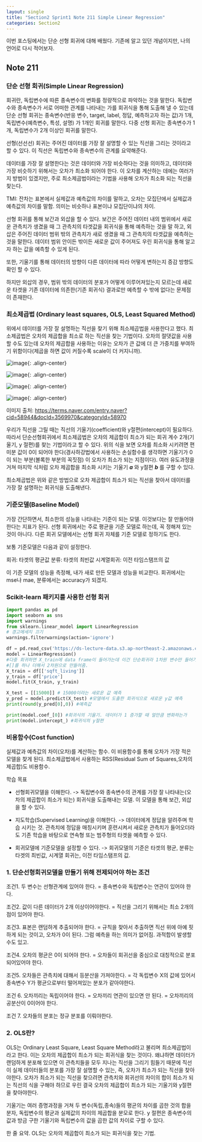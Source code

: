 ```yaml
---
layout: single
title: "Section2 Sprint1 Note 211 Simple Linear Regression"
categories: Section2
---
```


이번 포스팅에서는 단순 선형 회귀에 대해 배웠다. 기존에 알고 있던 개념이지만, 나의 언어로 다시 적어보자.

## Note 211
### 단순 선형 회귀(Simple Linear Regression)
회귀란, 독립변수에 따른 종속변수의 변화를 정량적으로 파악하는 것을 말한다. 독립변수와 종속변수가 서로 어떠한 관계를 나타내는 가를 회귀식을 통해 도출해 낼 수 있는데 단순 선형 회귀는
종속변수(반응 변수, target, label, 정답, 예측하고자 하는 값)가 1개, 독립변수(예측변수, 특성, 설명) 가 1개인 회귀를 말한다. 다중 선형 회귀는 종속변수가 1개, 독립변수가 2개 이상인 회귀를 말한다.

선형(선선선) 회귀는 주어진 데이터를 가장 잘 설명할 수 있는 직선을 그리는 것이라고 할 수 있다. 이 직선은 독립변수와 종속변수의 관계를 요약해준다.

데이터를 가장 잘 설명한다는 것은 데이터와 가장 비슷하다는 것을 의미하고, 데이터와 가장 비슷하기 위해서는 오차가 최소화 되어야 한다.
이 오차를 계산하는 데에는 여러가지 방법이 있겠지만, 주로 최소제곱법이라는 기법을 사용해 오차가 최소화 되는 직선을 찾는다.

TMI: 잔차는 표본에서 실제값과 예측값의 차이를 말하고, 오차는 모집단에서 실제값과 예측값의 차이를 말함. 의미는 비슷하나 표본이냐 모집단이냐의 차이.

선형 회귀를 통해 보간과 외삽을 할 수 있다. 보간은 주어진 데이터 내의 범위에서 새로운 관측치가 생겼을 때 그 관측치의 타겟값을 회귀식을 통해 예측하는 것을 말 하고, 외삽은 주어진 데이터 
범위 밖의 관측치가 새로 생겼을 때 그 관측치의 타겟값을 예측하는 것을 말한다. 데이터 범위 안이든 밖이든 새로운 값이 주어져도 우린 회귀식을 통해 알고자 하는 값을 예측할 수 있게 된다.

또한, 기울기를 통해 데이터의 방향이 다른 데이터에 따라 어떻게 변하는지 증감 방향도 확인 할 수 있다.

하지만 외삽의 경우, 범위 밖의 데이터의 분포가 어떻게 이루어져있는지 모르는데 새로운 타겟을 기존 데이터에 의존한(기존 회귀식) 결과로만 예측할 수 밖에 없다는 문제점이 존재한다.

### 최소제곱법 (Ordinary least squares, OLS, Least Squared Method)
위에서 데이터를 가장 잘 설명하는 직선을 찾기 위해 최소제곱법을 사용한다고 했다. 최소제곱법은 오차의 제곱합을 최소로 하는 직선을 찾는 기법이다. 
오차의 절댓값을 사용할 수도 있는데 오차의 제곱합을 사용하는 이유는 오차가 큰 값에 더 큰 가중치를 부여하기 위함이다(제곱을 하면 값이 커질수록 scale이 더 커지니까).

![image](https://user-images.githubusercontent.com/97672187/155123309-a43624d9-59f4-4107-a203-dea3db77f314.png){: .align-center}

![image](https://user-images.githubusercontent.com/97672187/155123346-3f725dab-818c-4737-bf1b-3b594f91fd9d.png){: .align-center}

![image](https://user-images.githubusercontent.com/97672187/155123365-49020b96-2a98-44ba-87a1-ddea4cea8a4c.png){: .align-center}

![image](https://user-images.githubusercontent.com/97672187/155123394-cb1c71c4-b0ac-4be2-9b5e-cbeef482a387.png){: .align-center}

이미지 출처: https://terms.naver.com/entry.naver?cid=58944&docId=3569970&categoryId=58970

우리가 직선을 그릴 때는 직선의 기울기(coefficient)와 y절편(intercept)이 필요하다. 따라서 단순선형회귀에서 최소제곱법은 오차의 제곱합이 최소가 되는 회귀 계수 2개(기울기, y 절편)를 
찾는 기법이라고 할 수 있다. 위의 식을 보면 오차를 최소화 시키려면 편미분 값이 0이 되어야 한다(경사하강법에서 사용하는 손실함수를 생각하면 기울기가 0이 되는 부분(볼록한 부분의 꼭짓점)
이 오차가 최소가 되는 지점이다). 여러 유도과정을 거쳐 마지막 식처럼 오차 제곱합을 최소화 시키는 기울기  **_a_** 와  y절편 **_b_** 를 구할 수 있다.

최소제곱법은 위와 같은 방법으로 오차 제곱합이 최소가 되는 직선을 찾아서 데이터를 가장 잘 설명하는 회귀식을 도출해낸다.

### 기준모델(Baseline Model)
가장 간단하면서, 최소한의 성능을 나타내는 기준이 되는 모델. 이것보다는 잘 만들어야 한다는 지표가 된다.
선형 회귀에서는 주로 평균을 기준 모델로 하는데, 꼭 정해져 있는 것이 아니다.
다른 회귀 모델에서는 선형 회귀 자체를 기준 모델로 정하기도 한다.

보통 기준모델은 다음과 같이 설정한다.

회귀: 타겟의 평균값
분류: 타겟의 최빈값
시계열회귀: 이전 타임스탬프의 값

이 기준 모델의 성능을 측정해, 내가 새로 만든 모델과 성능을 비교한다. 회귀에서는 mse나 mae, 분류에서는 accuracy가 되겠지.

### Scikit-learn 패키지를 사용한 선형 회귀
```python
import pandas as pd
import seaborn as sns
import warnings
from sklearn.linear_model import LinearRegression
# 경고메세지 끄기
warnings.filterwarnings(action='ignore')

df = pd.read_csv('https://ds-lecture-data.s3.ap-northeast-2.amazonaws.com/kc_house_data/kc_house_data.csv')
model = LinearRegression()
#다중 회귀하면 X_train에 data frame이 들어가는데 이건 단순회귀라 1차원 변수만 들어가니까
#[]를 하나 더해서 2차원으로 만들어줌.
X_train = df[['sqft_living']]
y_train = df['price']
model.fit(X_train, y_train)

X_test = [[15000]] # 15000이라는 새로운 값 예측
y_pred = model.predict(X_test) #모델에서 도출한 회귀식으로 새로운 y값 예측
print(round(y_pred[0],0)) #예측값

print(model.coef_[0]) #회귀식의 기울기. 데이터가 1 증가할 때 얼만큼 변화하는가
print(model.intercept_) #회귀식의 y절편
```

### 비용함수(Cost function)
실제값과 예측값의 차이(오차)를 계산하는 함수. 이 비용함수를 통해 오차가 가장 적은 모델을 찾게 된다.
최소제곱법에서 사용하는 RSS(Residual Sum of Squares,오차의 제곱합)도 비용함수.

학습 목표
- 선형회귀모델을 이해한다. -> 독립변수와 종속변수의 관계를 가장 잘 나타내는(오차의 제곱합이 최소가 되는) 회귀식을 도출해내는 모델. 이 모델을 통해 보간, 외삽을 할 수 있다. 

- 지도학습(Supervised Learning)을 이해한다. -> 데이터에게 정답을 알려주며 학습 시키는 것. 관측치에 정답을 매칭시키며 훈련시켜서 새로운 관측치가 들어오더라도 기존 학습을 바탕으로 
연속형 또는 범주형의 타겟을 예측할 수 있다.

- 회귀모델에 기준모델을 설정할 수 있다. -> 회귀모델의 기준은 타겟의 평균, 분류는 타겟의 최빈값, 시계열 회귀는, 이전 타임스탬프의 값.


### 1. 단순선형회귀모델을 만들기 위해 전제되어야 하는 조건

조건1. 두 변수는 선형관계에 있어야 한다. = 종속변수와 독립변수는 연관이 있어야 한다.

조건2. 값이 다른 데이터가 2개 이상이어야한다. = 직선을 그리기 위해서는 최소 2개의 점이 있어야 한다.

조건3. 표본은 랜덤하게 추출되어야 한다. = 규칙을 찾아서 추출하면 직선 위에 아예 핏하게 되는 것이고, 오차가 0이 된다. 그럼 예측을 하는 의미가 없어짐. 과적합이 발생할 수도 있고.

조건4. 오차의 평균은 0이 되어야 한다. = 오차들이 회귀선을 중심으로 대칭적으로 분포되어있어야 한다.

조건5. 오차들은 관측치에 대해서 등분산을 가져야한다. = 각 독립변수 X의 값에 있어서 종속변수 Y가 평균으로부터 떨어져있는 분포가 같아야한다.

조건 6. 오차끼리는 독립이어야 한다. = 오차끼리 연관이 있으면 안 된다. = 오차끼리의 공분산이 0이어야 한다.

조건 7. 오차들의 분포는 정규 분포를 이뤄야한다.

### 2. OLS란?

OLS는 Ordinary Least Square, Least Square Method라고 불리며 최소제곱법이라고 한다. 이는 오차의 제곱합이 최소가 되는 회귀식을 찾는 것이다. 왜냐하면 데이터가 랜덤하게 분포해 있으면 이 관측치들을 모두 지나는 직선을 그리기 힘들기 때문에 직선이 실제 데이터들의 분포를 가장 잘 설명할 수 있는, 즉, 오차가 최소가 되는 직선을 찾아야한다. 오차가 최소가 되는 직선을 찾으려면 관측치와 회귀선의 차이의 합이 최소가 되는 직선의 식을 구해야 하므로 우린 결국 오차의 제곱합이 최소가 되는 기울기와 y절편을 찾아야한다.

기울기는 여러 증명과정을 거쳐 두 변수(독립,종속)들의 평균의 차이를 곱한 것의 합을 분자, 독립변수의 평균과 실제값의 차이의 제곱합을 분모로 한다. y 절편은 종속변수의 값과 방금 구한 기울기와 독립변수의 값을 곱한 값의 차이로 구할 수 있다.

한 줄 요약. OLS는 오차의 제곱합이 최소가 되는 회귀식을 찾는 기법.
